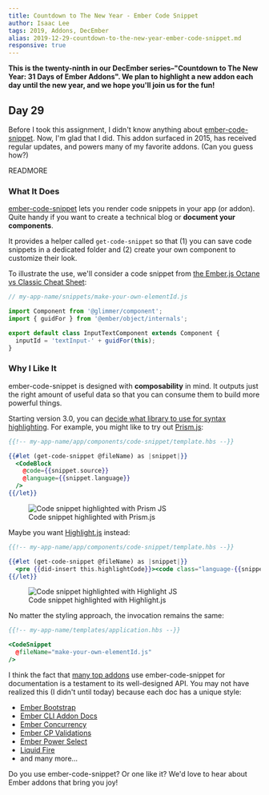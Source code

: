 ```yaml
---
title: Countdown to The New Year - Ember Code Snippet
author: Isaac Lee
tags: 2019, Addons, DecEmber
alias: 2019-12-29-countdown-to-the-new-year-ember-code-snippet.md
responsive: true
---
```


**This is the twenty-ninth in our DecEmber series–"Countdown to The New Year: 31 Days of Ember Addons". We plan to highlight a new addon each day until the new year, and we hope you'll join us for the fun!**

## Day 29

Before I took this assignment, I didn't know anything about [ember-code-snippet](https://emberobserver.com/addons/ember-code-snippet). Now, I'm glad that I did. This addon surfaced in 2015, has received regular updates, and powers many of my favorite addons. (Can you guess how?)

READMORE

### What It Does

[ember-code-snippet](https://github.com/ef4/ember-code-snippet) lets you render code snippets in your app (or addon). Quite handy if you want to create a technical blog or **document your components**.

It provides a helper called `get-code-snippet` so that (1) you can save code snippets in a dedicated folder and (2) create your own component to customize their look.

To illustrate the use, we'll consider a code snippet from [the Ember.js Octane vs Classic Cheat Sheet](https://ember-learn.github.io/ember-octane-vs-classic-cheat-sheet/):

```javascript
// my-app-name/snippets/make-your-own-elementId.js

import Component from '@glimmer/component';
import { guidFor } from '@ember/object/internals';

export default class InputTextComponent extends Component {
  inputId = 'textInput-' + guidFor(this);
}
```

### Why I Like It

<!--alex ignore just-->
ember-code-snippet is designed with **composability** in mind. It outputs just the right amount of useful data so that you can consume them to build more powerful things.

Starting version 3.0, you can [decide what library to use for syntax highlighting](https://github.com/ef4/ember-code-snippet#syntax-highlighting). For example, you might like to try out [Prism.js](https://github.com/shipshapecode/ember-prism):

```handlebars
{{!-- my-app-name/app/components/code-snippet/template.hbs --}}

{{#let (get-code-snippet @fileName) as |snippet|}}
  <CodeBlock
    @code={{snippet.source}}
    @language={{snippet.language}}
  />
{{/let}}
```

<figure>
  <img alt="Code snippet highlighted with Prism JS" src="/images/blog/2019-12-29/code-snippet-prism.png">
  <figcaption>Code snippet highlighted with Prism.js</figcaption>
</figure>

Maybe you want [Highlight.js](https://highlightjs.org/) instead:

```handlebars
{{!-- my-app-name/app/components/code-snippet/template.hbs --}}

{{#let (get-code-snippet @fileName) as |snippet|}}
  <pre {{did-insert this.highlightCode}}><code class="language-{{snippet.language}}">{{snippet.source}}</code></pre>
{{/let}}
```

<figure>
  <img alt="Code snippet highlighted with Highlight JS" src="/images/blog/2019-12-29/code-snippet-highlight.png">
  <figcaption>Code snippet highlighted with Highlight.js</figcaption>
</figure>

No matter the styling approach, the invocation remains the same:

```handlebars
{{!-- my-app-name/templates/application.hbs --}}

<CodeSnippet
  @fileName="make-your-own-elementId.js"
/>
```

I think the fact that [many top addons](https://emberobserver.com/lists/top-addons) use ember-code-snippet for documentation is a testament to its well-designed API. You may not have realized this (I didn't until today) because each doc has a unique style:

- [Ember Bootstrap](https://www.ember-bootstrap.com/#/components/alert)
- [Ember CLI Addon Docs](https://ember-learn.github.io/ember-cli-addon-docs/docs/components/docs-snippet)
- [Ember Concurrency](http://ember-concurrency.com/docs/tutorial/discussion)
- [Ember CP Validations](http://offirgolan.github.io/ember-cp-validations/)
- [Ember Power Select](https://ember-power-select.com/docs/how-to-use-it)
- [Liquid Fire](https://ember-animation.github.io/liquid-fire/helpers/liquid-outlet)
- and many more...

Do you use ember-code-snippet? Or one like it? We'd love to hear about Ember addons that bring you joy!
